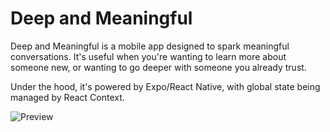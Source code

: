 # Deep and Meaningful

Deep and Meaningful is a mobile app designed to spark meaningful conversations. It's useful when you're wanting to learn more about someone new, or wanting to go deeper with someone you already trust.

Under the hood, it's powered by Expo/React Native, with global state being managed by React Context.

![Preview](https://github.com/ethan-ou/deep-and-meaningful/blob/master/examples/preview.gif?raw=true)